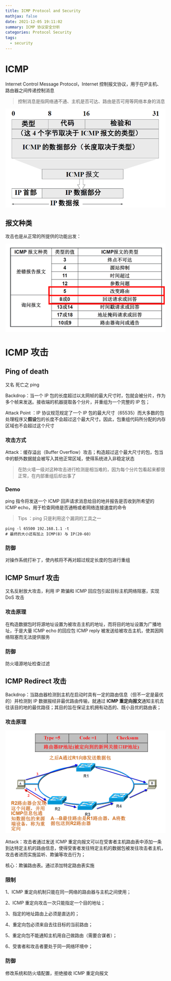 ```yaml
---
title: ICMP Protocol and Security
mathjax: false
date: 2021-12-05 19:11:02
summary: ICMP 协议安全分析
categories: Protocol Security
tags:
  - security
---
```

# ICMP

Internet Control Message Protocol，Internet 控制报文协议，用于在IP主机、路由器之间传递控制消息
> 控制消息是指网络通不通、主机是否可达、路由是否可用等网络本身的消息

![image-20211127135407400](https://raw.githubusercontent.com/Coming98/pictures/main/image-20211127135407400.png)

## 报文种类

攻击也是从正常的所提供的功能出发：

![image-20211007133301183](https://raw.githubusercontent.com/Coming98/pictures/main/image-20211007133301183.png)

# ICMP 攻击

## Ping of death

又名 死亡之 ping

Backdrop：当一个 IP 包的长度超过以太网帧的最大尺寸时，包就会被分片，作为多个帧来发送。接收端的机器提取各个分片，并重组为一个完整的 IP 包；

Attack Point ：IP 协议规范规定了一个 IP 包的最大尺寸（65535）而大多数的包处理程序又**假设**包的长度不会超过这个最大尺寸。因此，包重组代码所分配的内存区域也不会超过这个尺寸

### 攻击方式

Attack：缓存溢出（Buffer Overflow）攻击；构造超过这个最大尺寸的包，包当中的额外数据就会被写入其他正常区域，使得系统进入非稳定状态
> 在防火墙一级对这种攻击进行检测是相当难的，因为每个分片包看起来都很正常，在内部重组后却出事了
> 
### Demo

ping 指令将发送一个 ICMP 回声请求消息给目的地并报告是否收到所希望的 ICMP echo，用于检查网络是否通畅或者网络连接速度的命令
> Tips ：ping 只是利用这个漏洞的工具之一

```shell
ping -l 65500 192.168.1.1 -t
# 最终的大小还有加上 ICMP(8) 与 IP(20-60)
```

### 防御

对操作系统打补丁，使内核将不再对超过规定长度的包进行重组

## ICMP Smurf 攻击

又名反射放大攻击，利用 IP 欺骗和 ICMP 回应包引起目标主机网络阻塞，实现 DoS 攻击

### 攻击原理

在构造数据包时将源地址设置为被攻击主机的地址，而将目的地址设置为广播地址，于是大量 ICMP echo 的回应包 ICMP reply 被发送给被攻击主机，使其因网络阻塞而无法提供服务

### 防御

防火墙源地址检查过滤

## ICMP Redirect 攻击

Backdrop：当路由器检测到主机在启动时具有一定的路由信息（但不一定是最优的）并检测到 IP 数据报经非最优路由传输，就通过 **ICMP 重定向报文**通知主机去往该目的地的最优路径；其目的旨在保证主机拥有动态的、既小且优的路由表；

### 攻击原理

![image-20211006104322321](https://raw.githubusercontent.com/Coming98/pictures/main/image-20211006104322321.png)

Attack：攻击者通过发送 ICMP 重定向报文可以在受害者主机路由表中添加一条到达特定主机的路由信息，使得受害者发往特定主机的数据包被发往攻击者主机，攻击者进而实施监听、欺骗等攻击行为；

核心：欺骗路由表。通过添加特定路由表实施

### 限制

1、ICMP 重定向机制只能在同一网络的路由器与主机之间使用；

2、ICMP 重定向攻击一次只能指定一个目的地址；

3、指定的地址路由上必须是直达的；

4、重定向包必须来自去往目标的当前路由；

5、重定向包不能通知主机用自己做路由（需要合谋者）；

6、受害者和攻击者要处于同一网络环境中；

### 防御

修改系统和防火墙配置，拒绝接收 ICMP 重定向报文